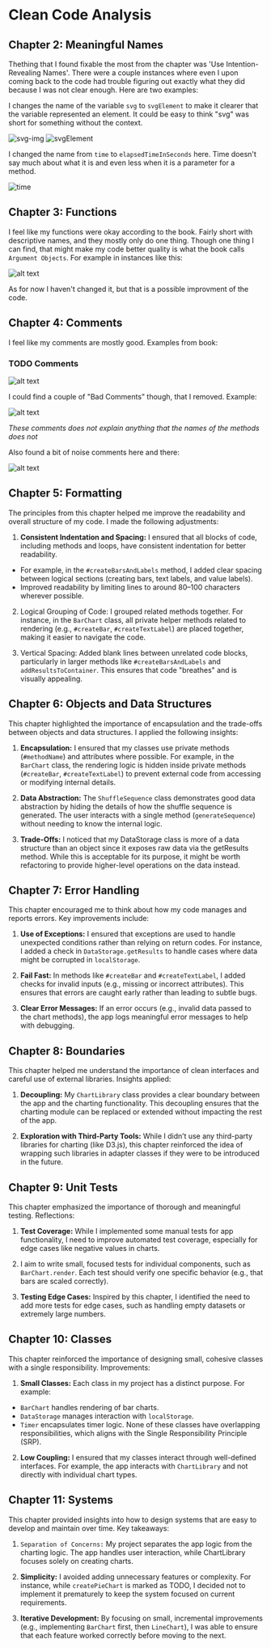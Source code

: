 # Clean Code Analysis

## Chapter 2: Meaningful Names

Thething that I found fixable the most from the chapter was 'Use Intention-Revealing Names'. There were a couple instances where even I upon coming back to the code had trouble figuring out exactly what they did because I was not clear enough. Here are two examples:

I changes the name of the variable `svg` to `svgElement` to make it clearer that the variable represented an element. It could be easy to think "svg" was short for something without the context.

![svg-img](image-1.png)
![svgElement](image-2.png)

I changed the name from `time` to `elapsedTimeInSeconds` here. Time doesn't say much about what it is and even less when it is a parameter for a method. 

![time](image-3.png)

## Chapter 3: Functions

I feel like my functions were okay according to the book. Fairly short with descriptive names, and they mostly only do one thing. Though one thing I can find, that might make my code better quality is what the book calls `Argument Objects`. For example in instances like this:

![alt text](image-4.png)

As for now I haven't changed it, but that is a possible improvment of the code.

## Chapter 4: Comments

I feel like my comments are mostly good. Examples from book:

### TODO Comments

![alt text](image-5.png)

I could find a couple of "Bad Comments" though, that I removed. Example:

![alt text](image-6.png)

*These comments does not explain anything that the names of the methods does not*

Also found a bit of noise comments here and there:

![alt text](image-7.png)

## Chapter 5: Formatting

The principles from this chapter helped me improve the readability and overall structure of my code. I made the following adjustments:

1. **Consistent Indentation and Spacing:** I ensured that all blocks of code, including methods and loops, have consistent indentation for better readability.

* For example, in the `#createBarsAndLabels` method, I added clear spacing between logical sections (creating bars, text labels, and value labels).
* Improved readability by limiting lines to around 80–100 characters wherever possible.

2. Logical Grouping of Code: I grouped related methods together. For instance, in the `BarChart` class, all private helper methods related to rendering (e.g., `#createBar`, `#createTextLabel`) are placed together, making it easier to navigate the code.

3. Vertical Spacing: Added blank lines between unrelated code blocks, particularly in larger methods like `#createBarsAndLabels` and `addResultsToContainer`. This ensures that code "breathes" and is visually appealing.

## Chapter 6: Objects and Data Structures

This chapter highlighted the importance of encapsulation and the trade-offs between objects and data structures. I applied the following insights:

1. **Encapsulation:** I ensured that my classes use private methods (`#methodName`) and attributes where possible. For example, in the `BarChart` class, the rendering logic is hidden inside private methods (`#createBar`, `#createTextLabel`) to prevent external code from accessing or modifying internal details.

2. **Data Abstraction:** The `ShuffleSequence` class demonstrates good data abstraction by hiding the details of how the shuffle sequence is generated. The user interacts with a single method (`generateSequence`) without needing to know the internal logic.

3. **Trade-Offs:** I noticed that my DataStorage class is more of a data structure than an object since it exposes raw data via the getResults method. While this is acceptable for its purpose, it might be worth refactoring to provide higher-level operations on the data instead.

## Chapter 7: Error Handling

This chapter encouraged me to think about how my code manages and reports errors. Key improvements include:

1. **Use of Exceptions:** I ensured that exceptions are used to handle unexpected conditions rather than relying on return codes. For instance, I added a check in `DataStorage.getResults` to handle cases where data might be corrupted in `localStorage`.

2. **Fail Fast:** In methods like `#createBar` and `#createTextLabel`, I added checks for invalid inputs (e.g., missing or incorrect attributes). This ensures that errors are caught early rather than leading to subtle bugs.

3. **Clear Error Messages:** If an error occurs (e.g., invalid data passed to the chart methods), the app logs meaningful error messages to help with debugging.

## Chapter 8: Boundaries

This chapter helped me understand the importance of clean interfaces and careful use of external libraries. Insights applied:

1. **Decoupling:** My `ChartLibrary` class provides a clear boundary between the app and the charting functionality. This decoupling ensures that the charting module can be replaced or extended without impacting the rest of the app.

2. **Exploration with Third-Party Tools:** While I didn’t use any third-party libraries for charting (like D3.js), this chapter reinforced the idea of wrapping such libraries in adapter classes if they were to be introduced in the future.

## Chapter 9: Unit Tests

This chapter emphasized the importance of thorough and meaningful testing. Reflections:

1. **Test Coverage:** While I implemented some manual tests for app functionality, I need to improve automated test coverage, especially for edge cases like negative values in charts.

2. I aim to write small, focused tests for individual components, such as `BarChart.render`. Each test should verify one specific behavior (e.g., that bars are scaled correctly).

3. **Testing Edge Cases:** Inspired by this chapter, I identified the need to add more tests for edge cases, such as handling empty datasets or extremely large numbers.

## Chapter 10: Classes

This chapter reinforced the importance of designing small, cohesive classes with a single responsibility. Improvements:

1. **Small Classes:** Each class in my project has a distinct purpose. For example:
* `BarChart` handles rendering of bar charts.
* `DataStorage` manages interaction with `localStorage`.
* `Timer` encapsulates timer logic.
None of these classes have overlapping responsibilities, which aligns with the Single Responsibility Principle (SRP).

2. **Low Coupling:** I ensured that my classes interact through well-defined interfaces. For example, the app interacts with `ChartLibrary` and not directly with individual chart types.

## Chapter 11: Systems

This chapter provided insights into how to design systems that are easy to develop and maintain over time. Key takeaways:

1. `Separation of Concerns:` My project separates the app logic from the charting logic. The app handles user interaction, while ChartLibrary focuses solely on creating charts.

2. **Simplicity:** I avoided adding unnecessary features or complexity. For instance, while `createPieChart` is marked as TODO, I decided not to implement it prematurely to keep the system focused on current requirements.

3. **Iterative Development:** By focusing on small, incremental improvements (e.g., implementing `BarChart` first, then `LineChart`), I was able to ensure that each feature worked correctly before moving to the next.